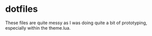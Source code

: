# dotfiles

These files are quite messy as I was doing quite a bit of prototyping, especially within the theme.lua. 
